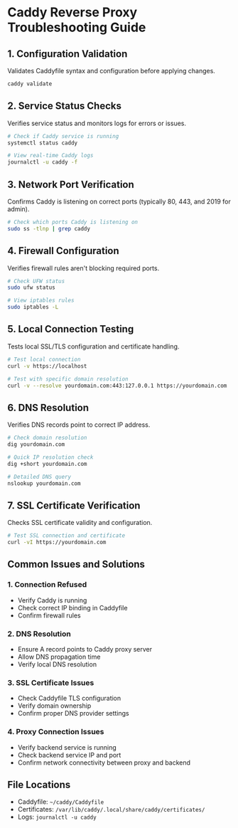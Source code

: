 # Caddy Reverse Proxy Troubleshooting Guide

## 1. Configuration Validation

Validates Caddyfile syntax and configuration before applying changes.

```bash
caddy validate
```

## 2. Service Status Checks

Verifies service status and monitors logs for errors or issues.

```bash
# Check if Caddy service is running
systemctl status caddy

# View real-time Caddy logs
journalctl -u caddy -f
```

## 3. Network Port Verification

Confirms Caddy is listening on correct ports (typically 80, 443, and 2019 for admin).

```bash
# Check which ports Caddy is listening on
sudo ss -tlnp | grep caddy
```

## 4. Firewall Configuration

Verifies firewall rules aren't blocking required ports.

```bash
# Check UFW status
sudo ufw status

# View iptables rules
sudo iptables -L
```

## 5. Local Connection Testing

Tests local SSL/TLS configuration and certificate handling.

```bash
# Test local connection
curl -v https://localhost

# Test with specific domain resolution
curl -v --resolve yourdomain.com:443:127.0.0.1 https://yourdomain.com
```

## 6. DNS Resolution

Verifies DNS records point to correct IP address.

```bash
# Check domain resolution
dig yourdomain.com

# Quick IP resolution check
dig +short yourdomain.com

# Detailed DNS query
nslookup yourdomain.com
```

## 7. SSL Certificate Verification

Checks SSL certificate validity and configuration.

```bash
# Test SSL connection and certificate
curl -vI https://yourdomain.com
```

## Common Issues and Solutions

### 1. Connection Refused
- Verify Caddy is running
- Check correct IP binding in Caddyfile
- Confirm firewall rules

### 2. DNS Resolution
- Ensure A record points to Caddy proxy server
- Allow DNS propagation time
- Verify local DNS resolution

### 3. SSL Certificate Issues
- Check Caddyfile TLS configuration
- Verify domain ownership
- Confirm proper DNS provider settings

### 4. Proxy Connection Issues
- Verify backend service is running
- Check backend service IP and port
- Confirm network connectivity between proxy and backend

## File Locations

- Caddyfile: `~/caddy/Caddyfile`
- Certificates: `/var/lib/caddy/.local/share/caddy/certificates/`
- Logs: `journalctl -u caddy`
